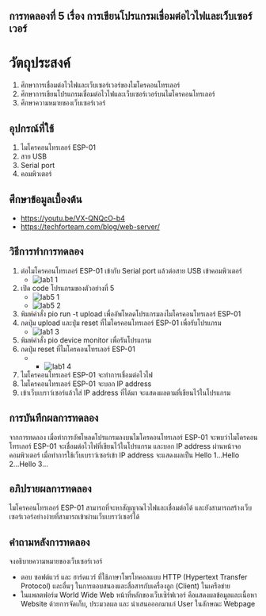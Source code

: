 ## การทดลองที่ 5 เรื่อง การเขียนโปรแกรมเชื่อมต่อไวไฟและเว็บเซอร์เวอร์

# วัตถุประสงค์
1. ศึกษาการเชื่อมต่อไวไฟและเว็บเซอร์เวอร์ของไมโครคอนโทรเลอร์
2. ศึกษาการเขียนโปรแกรมเชื่อมต่อไวไฟและเว็บเซอร์เวอร์บนไมโครคอนโทรเลอร์
3. ศึกษาความหมายของเว็บเซอร์เวอร์

## อุปกรณ์ที่ใช้
1. ไมโครคอนโทรเลอร์ ESP-01
2. สาย USB 
3. Serial port
4. คอมพิวเตอร์

## ศึกษาข้อมูลเบื้องต้น
* https://youtu.be/VX-QNQcO-b4
* https://techforteam.com/blog/web-server/

## วิธีการทำการทดลอง
1. ต่อไมโครคอนโทรเลอร์ ESP-01 เข้ากับ Serial port แล้วต่อสาย USB เข้าคอมพิวเตอร์
   * ![lab1 1](https://user-images.githubusercontent.com/80879980/112278589-96172300-8cb5-11eb-9b5f-75f22d957d95.png)
2. เปิด code โปรแกรมของตัวอย่างที่ 5
   * ![lab5 1](https://user-images.githubusercontent.com/80879980/112359475-e026f580-8d03-11eb-8e5a-26c2ea93a2cd.png)
   * ![lab5 2](https://user-images.githubusercontent.com/80879980/112359653-119fc100-8d04-11eb-851e-36beae46a1be.png)
3. พิมพ์คำสั่ง pio run -t upload เพื่ออัพโหลดโปรแกรมลงไมโครคอนโทรเลอร์ ESP-01
4. กดปุ่ม upload และปุ่ม reset ที่ไมโครคอนโทรเลอร์ ESP-01 เพื่อรับโปรแกรม
   * ![lab1 3](https://user-images.githubusercontent.com/80879980/112279233-44bb6380-8cb6-11eb-9f02-2bc7af6e2a99.png)
5. พิมพ์คำสั่ง pio device monitor เพื่อรันโปรแกรม
6. กดปุ่ม reset ที่ไมโครคอนโทรเลอร์ ESP-01 
   * * ![lab1 4](https://user-images.githubusercontent.com/80879980/112279620-b1cef900-8cb6-11eb-95a4-6968b5afdb0c.png)
7. ไมโครคอนโทรเลอร์ ESP-01 จะทำการเชื่อมต่อไวไฟ
8. ไมโครคอนโทรเลอร์ ESP-01 จะบอก IP address
9. เข้าเว็บเบราว์เซอร์แล้วใส่ IP address ที่ได้มา จะแสดงผลตามที่เขียนไว้ในโปรแกรม

## การบันทึกผลการทดลอง
จากการทดลอง เมื่อทำการอัพโหลดโปรแกรมลงบนไมโครคอนโทรเลอร์ ESP-01 จะพบว่าไมโครคอนโทรเลอร์ ESP-01 จะเชื่อมต่อไวไฟที่เขียนไว้ในโปรแกรม และบอก IP address 
ผ่านหน้าจอคอมพิวเตอร์ เมื่อทำการใช้เว็บเบราว์เซอร์เข้า IP address จะแสดงผลเป็น Hello 1...Hello 2...Hello 3...

## อภิปรายผลการทดลอง
ไมโครคอนโทรเลอร์ ESP-01 สามารถที่จะหาสัญญาณไวไฟและเชื่อมต่อได้ และยังสามารถสร้างเว็บเซอร์เวอร์อย่างง่ายที่สามารถเข้าผ่านเว็บเบราว์เซอร์ได้

## คำถามหลังการทดลอง
จงอธิบายความหมายของเว็บเซอร์เวอร์
* ตอบ ซอฟต์แวร์ และ ฮาร์ดแวร์ ที่ใช้ภาษาโพรโทคอลแบบ HTTP (Hypertext Transfer Protocol) และอื่นๆ ในการตอบสนองและสื่อสารกับเครื่องลูก (Client) ในเครือข่าย 
* ในแพลตฟอร์ม World Wide Web หน้าที่หลักของเว็บเซิร์ฟเวอร์ คือแสดงผลข้อมูลและเนื้อหา Website ด้วยการจัดเก็บ, ประมวลผล และ นำเสนอออกมาแก่ User ในลักษณะ Webpage
